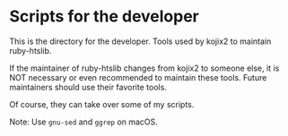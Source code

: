 # Scripts for the developer

This is the directory for the developer. 
Tools used by kojix2 to maintain ruby-htslib.

If the maintainer of ruby-htslib changes from kojix2 to someone else, 
it is NOT necessary or even recommended to maintain these tools. 
Future maintainers should use their favorite tools. 

Of course, they can take over some of my scripts.

Note: Use `gnu-sed` and `ggrep` on macOS.
